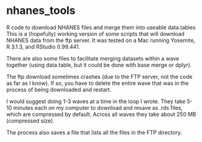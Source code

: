 # nhanes_tools
R code to download NHANES files and merge them into useable data.tables
This is a (hopefully) working version of some scripts that will download NHANES data from the ftp server.  It was tested on a Mac running Yosemite, R 3.1.3, and RStudio 0.99.441.

There are also some files to facilitate merging datasets within a wave together (using data.table, but it could be done with base merge or dplyr).

The ftp download sometimes crashes (due to the FTP server, not the code as far as I know).  If so, you have to delete the entire wave that was in the process of being downloaded and restart.

I would suggest doing 1-3 waves at a time in the loop I wrote.  They take 5-10 minutes each on my computer to download and resave as .rds files, which are compressed by default.  Across all waves they take about 250 MB (compressed size).

The process also saves a file that lists all the files in the FTP directory.
